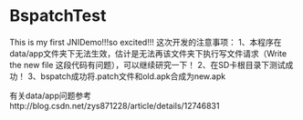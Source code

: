 # BspatchTest
This is my first JNIDemo!!!so excited!!!
这次开发的注意事项：
1、本程序在data/app文件夹下无法生效，估计是无法再该文件夹下执行写文件请求（Write the new file 这段代码有问题），可以继续研究一下！
2、在SD卡根目录下测试成功！
3、bspatch成功将.patch文件和old.apk合成为new.apk

有关data/app问题参考http://blog.csdn.net/zys871228/article/details/12746831
